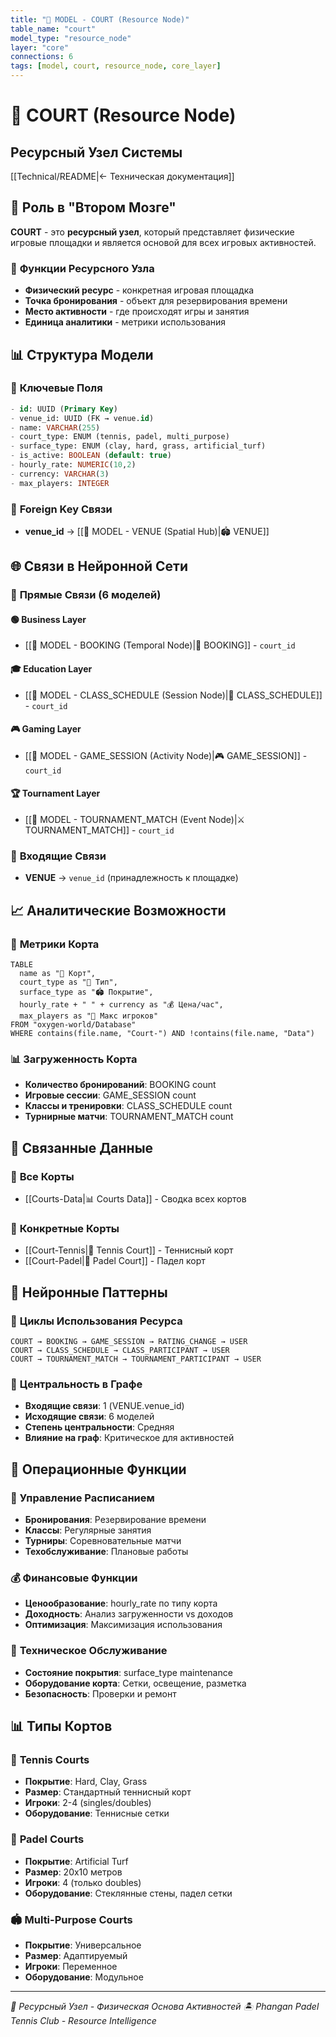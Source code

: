 ```yaml
---
title: "🧠 MODEL - COURT (Resource Node)"
table_name: "court"
model_type: "resource_node"
layer: "core"
connections: 6
tags: [model, court, resource_node, core_layer]
---
```


# 🎾 COURT (Resource Node)
## Ресурсный Узел Системы

[[Technical/README|← Техническая документация]]

## 🧠 **Роль в "Втором Мозге"**

**COURT** - это **ресурсный узел**, который представляет физические игровые площадки и является основой для всех игровых активностей.

### 🎯 **Функции Ресурсного Узла**
- **Физический ресурс** - конкретная игровая площадка
- **Точка бронирования** - объект для резервирования времени
- **Место активности** - где происходят игры и занятия
- **Единица аналитики** - метрики использования

## 📊 **Структура Модели**

### 🔑 **Ключевые Поля**
```sql
- id: UUID (Primary Key)
- venue_id: UUID (FK → venue.id)
- name: VARCHAR(255)
- court_type: ENUM (tennis, padel, multi_purpose)
- surface_type: ENUM (clay, hard, grass, artificial_turf)
- is_active: BOOLEAN (default: true)
- hourly_rate: NUMERIC(10,2)
- currency: VARCHAR(3)
- max_players: INTEGER
```

### 🔗 **Foreign Key Связи**
- **venue_id** → [[🧠 MODEL - VENUE (Spatial Hub)|🏟️ VENUE]]

## 🌐 **Связи в Нейронной Сети**

### 🔵 **Прямые Связи (6 моделей)**

#### 🟢 **Business Layer**
- [[🧠 MODEL - BOOKING (Temporal Node)|📅 BOOKING]] - `court_id`

#### 🎓 **Education Layer**
- [[🧠 MODEL - CLASS_SCHEDULE (Session Node)|📅 CLASS_SCHEDULE]] - `court_id`

#### 🎮 **Gaming Layer**
- [[🧠 MODEL - GAME_SESSION (Activity Node)|🎮 GAME_SESSION]] - `court_id`

#### 🏆 **Tournament Layer**
- [[🧠 MODEL - TOURNAMENT_MATCH (Event Node)|⚔️ TOURNAMENT_MATCH]] - `court_id`

### 🔄 **Входящие Связи**
- **VENUE** → `venue_id` (принадлежность к площадке)

## 📈 **Аналитические Возможности**

### 🎯 **Метрики Корта**
```dataview
TABLE
  name as "🎾 Корт",
  court_type as "🏓 Тип",
  surface_type as "🏟️ Покрытие",
  hourly_rate + " " + currency as "💰 Цена/час",
  max_players as "👥 Макс игроков"
FROM "oxygen-world/Database"
WHERE contains(file.name, "Court-") AND !contains(file.name, "Data")
```

### 📊 **Загруженность Корта**
- **Количество бронирований**: BOOKING count
- **Игровые сессии**: GAME_SESSION count
- **Классы и тренировки**: CLASS_SCHEDULE count
- **Турнирные матчи**: TOURNAMENT_MATCH count

## 🔗 **Связанные Данные**

### 🎾 **Все Корты**
- [[Courts-Data|📊 Courts Data]] - Сводка всех кортов

### 🎯 **Конкретные Корты**
- [[Court-Tennis|🎾 Tennis Court]] - Теннисный корт
- [[Court-Padel|🏓 Padel Court]] - Падел корт

## 🧠 **Нейронные Паттерны**

### 🔄 **Циклы Использования Ресурса**
```
COURT → BOOKING → GAME_SESSION → RATING_CHANGE → USER
COURT → CLASS_SCHEDULE → CLASS_PARTICIPANT → USER
COURT → TOURNAMENT_MATCH → TOURNAMENT_PARTICIPANT → USER
```

### 🌟 **Центральность в Графе**
- **Входящие связи**: 1 (VENUE.venue_id)
- **Исходящие связи**: 6 моделей
- **Степень центральности**: Средняя
- **Влияние на граф**: Критическое для активностей

## 🎯 **Операционные Функции**

### 📅 **Управление Расписанием**
- **Бронирования**: Резервирование времени
- **Классы**: Регулярные занятия
- **Турниры**: Соревновательные матчи
- **Техобслуживание**: Плановые работы

### 💰 **Финансовые Функции**
- **Ценообразование**: hourly_rate по типу корта
- **Доходность**: Анализ загруженности vs доходов
- **Оптимизация**: Максимизация использования

### 🔧 **Техническое Обслуживание**
- **Состояние покрытия**: surface_type maintenance
- **Оборудование корта**: Сетки, освещение, разметка
- **Безопасность**: Проверки и ремонт

## 📊 **Типы Кортов**

### 🎾 **Tennis Courts**
- **Покрытие**: Hard, Clay, Grass
- **Размер**: Стандартный теннисный корт
- **Игроки**: 2-4 (singles/doubles)
- **Оборудование**: Теннисные сетки

### 🏓 **Padel Courts**
- **Покрытие**: Artificial Turf
- **Размер**: 20x10 метров
- **Игроки**: 4 (только doubles)
- **Оборудование**: Стеклянные стены, падел сетки

### 🏟️ **Multi-Purpose Courts**
- **Покрытие**: Универсальное
- **Размер**: Адаптируемый
- **Игроки**: Переменное
- **Оборудование**: Модульное

---

*🎾 Ресурсный Узел - Физическая Основа Активностей*
*🏝️ Phangan Padel Tennis Club - Resource Intelligence*
